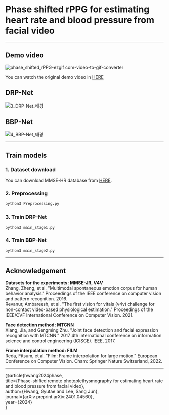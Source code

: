 # Phase shifted rPPG for estimating heart rate and blood pressure from facial video

-----------

## Demo video
![phase_shifted_rPPG-ezgif com-video-to-gif-converter](https://github.com/GyutaeHwang/phase_shifted_rPPG/assets/93236013/8451646c-6c52-4826-92c4-ee79ea82ea33)

You can watch the original demo video in [HERE](https://youtu.be/t-BFKd023L4)

## DRP-Net
![3_DRP-Net_배경](https://github.com/GyutaeHwang/phase_shifted_rPPG/assets/93236013/dc22ffb8-f731-4de1-b3a8-d4a72408bf28)

## BBP-Net
![4_BBP-Net_배경](https://github.com/GyutaeHwang/phase_shifted_rPPG/assets/93236013/7f7692a4-a249-4932-9a75-47e7c2e1faae)

-----------
## Train models
### 1. Dataset download
You can download MMSE-HR database from [HERE](https://binghamton.technologypublisher.com/tech/MMSE-HR_dataset_(Multimodal_Spontaneous_Expression-Heart_Rate_dataset)).

### 2. Preprocessing
```bash
python3 Preprocessing.py
```

### 3. Train DRP-Net
```bash
python3 main_stage1.py
```

### 4. Train BBP-Net
```bash
python3 main_stage2.py
```
-----------

## Acknowledgement
**Datasets for the experiments: MMSE-JR, V4V**
<br/>Zhang, Zheng, et al. "Multimodal spontaneous emotion corpus for human behavior analysis." Proceedings of the IEEE conference on computer vision and pattern recognition. 2016.
<br/>Revanur, Ambareesh, et al. "The first vision for vitals (v4v) challenge for non-contact video-based physiological estimation." Proceedings of the IEEE/CVF International Conference on Computer Vision. 2021.

**Face detection method: MTCNN**
<br/>Xiang, Jia, and Gengming Zhu. "Joint face detection and facial expression recognition with MTCNN." 2017 4th international conference on information science and control engineering (ICISCE). IEEE, 2017.

**Frame interpolation method: FILM**
<br/>Reda, Fitsum, et al. "Film: Frame interpolation for large motion." European Conference on Computer Vision. Cham: Springer Nature Switzerland, 2022.

-----------

@article{hwang2024phase,
  <br/>title={Phase-shifted remote photoplethysmography for estimating heart rate and blood pressure from facial video},
  <br/>author={Hwang, Gyutae and Lee, Sang Jun},
  <br/>journal={arXiv preprint arXiv:2401.04560},
  <br/>year={2024}
<br/>}
